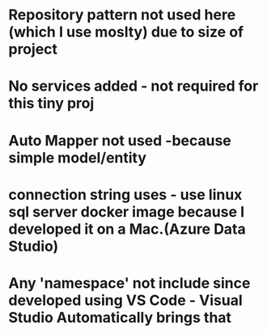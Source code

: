 # Repository pattern not used here (which I use moslty) due to size of project
# No services added - not required for this tiny proj
# Auto Mapper not used -because simple model/entity 
# connection string uses - use linux sql server docker image because I developed it on a Mac.(Azure Data Studio)
# Any 'namespace' not include since developed using VS Code - Visual Studio Automatically brings that 